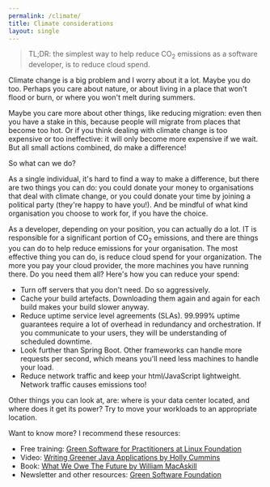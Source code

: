 ```yaml
---
permalink: /climate/
title: Climate considerations
layout: single
---
```


> TL;DR: the simplest way to help reduce CO<sub>2</sub> emissions as a software developer, is to reduce cloud spend.

Climate change is a big problem and I worry about it a lot. Maybe you do too. Perhaps you care about nature, or about living in a place that won't flood or burn, or where you won't melt during summers.

Maybe you care more about other things, like reducing migration: even then you have a stake in this, because people will migrate from places that become too hot. Or if you think dealing with climate change is too expensive or too ineffective: it will only become more expensive if we wait. But all small actions combined, do make a difference!

So what can we do?

As a single individual, it's hard to find a way to make a difference, but there are two things you can do: you could donate your money to organisations that deal with climate change, or you could donate your time by joining a political party (they're happy to have you!). And be mindful of what kind organisation you choose to work for, if you have the choice.

As a developer, depending on your position, you can actually do a lot. IT is responsible for a significant portion of CO<sub>2</sub> emissions, and there are things you can do to help reduce emissions for your organisation. The most effective thing you can do, is reduce cloud spend for your organization. The more you pay your cloud provider, the more machines you have running there. Do you need them all? Here's how you can reduce your spend:

- Turn off servers that you don't need. Do so aggressively.
- Cache your build artefacts. Downloading them again and again for each build makes your build slower anyway.
- Reduce uptime service level agreements (SLAs). 99.999% uptime guarantees require a lot of overhead in redundancy and orchestration. If you communicate to your users, they will be understanding of scheduled downtime.
- Look further than Spring Boot. Other frameworks can handle more requests per second, which means you'll need less machines to handle your load.
- Reduce network traffic and keep your html/JavaScript lightweight. Network traffic causes emissions too!

Other things you can look at, are: where is your data center located, and where does it get its power? Try to move your workloads to an appropriate location.

Want to know more? I recommend these resources:

- Free training: [Green Software for Practitioners at Linux Foundation](https://training.linuxfoundation.org/training/green-software-for-practitioners-lfc131/)
- Video: [Writing Greener Java Applications by Holly Cummins](https://www.youtube.com/watch?v=kwnnbvwXVXY)
- Book: [What We Owe The Future by William MacAskill](https://80000hours.org/what-we-owe-the-future/)
- Newsletter and other resources: [Green Software Foundation](https://greensoftware.foundation/)
